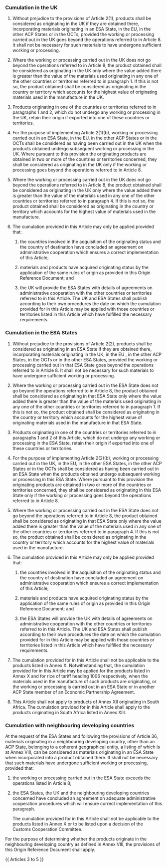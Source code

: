### Cumulation in the UK
1. Without prejudice to the provisions of Article 2(1), products shall be considered as originating in the UK if they are obtained there, incorporating materials originating in an ESA State, in the EU, in the other ACP States or in the OCTs, provided the working or processing carried out in the UK goes beyond the operations referred to in Article 8. It shall not be necessary for such materials to have undergone sufficient working or processing.

2. Where the working or processing carried out in the UK does not go beyond the operations referred to in Article 8, the product obtained shall be considered as originating in the UK only where the value added there is greater than the value of the materials used originating in any one of the other countries or territories referred to in paragraph 1. If this is not so, the product obtained shall be considered as originating in the country or territory which accounts for the highest value of originating materials used in the manufacture in the UK.

3. Products originating in one of the countries or territories referred to in paragraphs 1 and 2, which do not undergo any working or processing in the UK, retain their origin if exported into one of these countries or territories.

4. For the purpose of implementing Article 2(1)(b), working or processing carried out in an ESA State, in the EU, in the other ACP States or in the OCTs shall be considered as having been carried out in the UK when the products obtained undergo subsequent working or processing in the UK. Where pursuant to this provision the originating products are obtained in two or more of the countries or territories concerned, they shall be considered as originating in the UK only if the working or processing goes beyond the operations referred to in Article 8.

5. Where the working or processing carried out in the UK does not go beyond the operations referred to in Article 8, the product obtained shall be considered as originating in the UK only where the value added there is greater than the value of the materials used in any one of the other countries or territories referred to in paragraph 4. If this is not so, the product obtained shall be considered as originating in the country or territory which accounts for the highest value of materials used in the manufacture.

6. The cumulation provided in this Article may only be applied provided that:

   1. the countries involved in the acquisition of the originating status and the country of destination have concluded an agreement on administrative cooperation which ensures a correct implementation of this Article; 

   2. materials and products have acquired originating status by the application of the same rules of origin as provided in this Origin Reference Document; and

   3. the UK will provide the ESA States with details of agreements on administrative cooperation with the other countries or territories referred to in this Article. The UK and ESA States shall publish according to their own procedures the date on which the cumulation provided for in this Article may be applied with those countries or territories listed in this Article which have fulfilled the necessary requirements.

### Cumulation in the ESA States

1. Without prejudice to the provisions of Article 2(2), products shall be considered as originating in an ESA State if they are obtained there, incorporating materials originating in the UK, in the EU , in the other ACP States, in the OCTs or in the other ESA States, provided the working or processing carried out in that ESA State goes beyond the operations referred to in Article 8. It shall not be necessary for such materials to have undergone sufficient working or processing.

2. Where the working or processing carried out in the ESA State does not go beyond the operations referred to in Article 8, the product obtained shall be considered as originating in that ESA State only where the value added there is greater than the value of the materials used originating in any one of the other countries or territories referred to in paragraph 1. If this is not so, the product obtained shall be considered as originating in the country or territory which accounts for the highest value of originating materials used in the manufacture in that ESA State.

3. Products originating in one of the countries or territories referred to in paragraphs 1 and 2 of this Article, which do not undergo any working or processing in the ESA State, retain their origin if exported into one of these countries or territories.

4. For the purpose of implementing Article 2(2)(b), working or processing carried out in the UK, in the EU, in the other ESA States, in the other ACP States or in the OCTs shall be considered as having been carried out in an ESA State when the products obtained undergo subsequent working or processing in this ESA State. Where pursuant to this provision the originating products are obtained in two or more of the countries or territories concerned, they shall be considered as originating in this ESA State only if the working or processing goes beyond the operations referred to in Article 8.

5. Where the working or processing carried out in the ESA State does not go beyond the operations referred to in Article 8, the product obtained shall be considered as originating in that ESA State only where the value added there is greater than the value of the materials used in any one of the other countries or territories referred to in paragraph 4. If this is not so, the product obtained shall be considered as originating in the country or territory which accounts for the highest value of materials used in the manufacture.

6. The cumulation provided in this Article may only be applied provided that:

   1. the countries involved in the acquisition of the originating status and the country of destination have concluded an agreement on administrative cooperation which ensures a correct implementation of this Article;

   2. materials and products have acquired originating status by the application of the same rules of origin as provided in this Origin Reference Document; and

   3. the ESA States will provide the UK with details of agreements on administrative cooperation with the other countries or territories referred to in this Article. The UK and ESA States shall publish according to their own procedures the date on which the cumulation provided for in this Article may be applied with those countries or territories listed in this Article which have fulfilled the necessary requirements.

7. The cumulation provided for in this Article shall not be applicable to the products listed in Annex X. Notwithstanding that, the cumulation provided for in this Article may be applied for the products listed in Annex X and for rice of tariff heading 1006 respectively, when the materials used in the manufacture of such products are originating, or the working or processing is carried out in an ESA State or in another ACP State member of an Economic Partnership Agreement.

8. This Article shall not apply to products of Annex XII originating in South Africa. The cumulation provided for in this Article shall apply to the products originating in South Africa listed in Annex XIII. 

### Cumulation with neighbouring developing countries

At the request of the ESA States and following the provisions of Article 36, materials originating in a neighbouring developing country, other than an ACP State, belonging to a coherent geographical entity, a listing of which is at Annex VIII, can be considered as materials originating in an ESA State when incorporated into a product obtained there. It shall not be necessary that such materials have undergone sufficient working or processing, provided that:

1. the working or processing carried out in the ESA State exceeds the operations listed in Article 8;

2. the ESA States, the UK and the neighbouring developing countries concerned have concluded an agreement on adequate administrative cooperation procedures which will ensure correct implementation of this paragraph.

    The cumulation provided for in this Article shall not be applicable to the products listed in Annex X or to be listed upon a decision of the Customs Cooperation Committee.

For the purpose of determining whether the products originate in the neighbouring developing country as defined in Annex VIII, the provisions of this Origin Reference Document shall apply.

{{ Articles 3 to 5 }}
